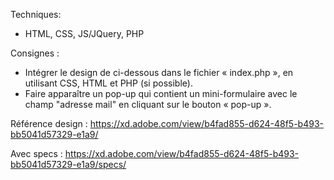
Techniques:
- HTML, CSS, JS/JQuery, PHP

Consignes :
- Intégrer le design de ci-dessous dans le fichier « index.php », en utilisant CSS, HTML et PHP (si possible).
- Faire apparaître un pop-up qui contient un mini-formulaire avec le champ "adresse mail" en cliquant sur le bouton « pop-up ».

Référence design : 
https://xd.adobe.com/view/b4fad855-d624-48f5-b493-bb5041d57329-e1a9/

Avec specs : 
https://xd.adobe.com/view/b4fad855-d624-48f5-b493-bb5041d57329-e1a9/specs/
